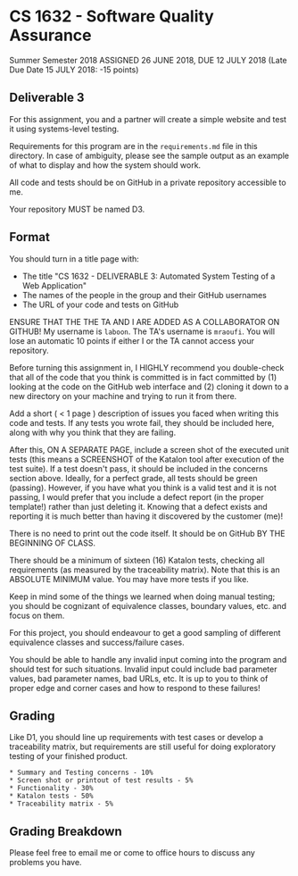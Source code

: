 # CS 1632 - Software Quality Assurance
Summer Semester 2018
ASSIGNED 26 JUNE 2018, DUE 12 JULY 2018 (Late Due Date 15 JULY 2018: -15 points)

## Deliverable 3

For this assignment, you and a partner will create a simple website and test it using systems-level testing.

Requirements for this program are in the `requirements.md` file in this directory.  In case of ambiguity, please see the sample output as an example of what to display and how the system should work.

All code and tests should be on GitHub in a private repository accessible to me.

Your repository MUST be named D3.

## Format
You should turn in a title page with:

* The title "CS 1632 - DELIVERABLE 3: Automated System Testing of a Web Application"
* The names of the people in the group and their GitHub usernames
* The URL of your code and tests on GitHub

ENSURE THAT THE THE TA AND I ARE ADDED AS A COLLABORATOR ON GITHUB!  My username is `laboon`.  The TA's username is `mraoufi`.  You will lose an automatic 10 points if either I or the TA cannot access your repository.

Before turning this assignment in, I HIGHLY recommend you double-check that all of the code that you think is committed is in fact committed by (1) looking at the code on the GitHub web interface and (2) cloning it down to a new directory on your machine and trying to run it from there.

Add a short ( < 1 page ) description of issues you faced when writing this code and tests.  If any tests you wrote fail, they should be included here, along with why you think that they are failing.

After this, ON A SEPARATE PAGE, include a screen shot of the executed unit tests (this means a SCREENSHOT of the Katalon tool after execution of the test suite).  If a test doesn't pass, it should be included in the concerns section above.  Ideally, for a perfect grade, all tests should be green (passing).  However, if you have what you think is a valid test and it is not passing, I would prefer that you include a defect report (in the proper template!) rather than just deleting it.  Knowing that a defect exists and reporting it is much better than having it discovered by the customer (me)!

There is no need to print out the code itself.  It should be on GitHub BY THE BEGINNING OF CLASS.

There should be a minimum of sixteen (16) Katalon tests, checking all requirements (as measured by the traceability matrix).  Note that this is an ABSOLUTE MINIMUM value.  You may have more tests if you like.

Keep in mind some of the things we learned when doing manual testing; you should be cognizant of equivalence classes, boundary values, etc. and focus on them.

For this project, you should endeavour to get a good sampling of different equivalence classes and success/failure cases.

You should be able to handle any invalid input coming into the program and should test for such situations.  Invalid input could include bad parameter values, bad parameter names, bad URLs, etc.  It is up to you to think of proper edge and corner cases and how to respond to these failures!

## Grading

Like D1, you should line up requirements with test cases or develop a traceability matrix, but requirements are still useful for doing exploratory testing of your finished product.

```
* Summary and Testing concerns - 10%
* Screen shot or printout of test results - 5%
* Functionality - 30%
* Katalon tests - 50%
* Traceability matrix - 5%
```

## Grading Breakdown

Please feel free to email me or come to office hours to discuss any problems you have.

